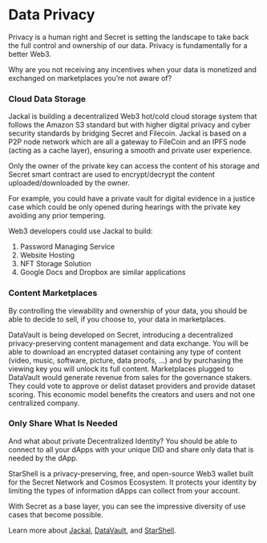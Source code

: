# Data Privacy

Privacy is a human right and Secret is setting the landscape to take back the full control and ownership of our data. Privacy is fundamentally for a better Web3.

Why are you not receiving any incentives when your data is monetized and exchanged on marketplaces you’re not aware of?

### Cloud Data Storage

Jackal is building a decentralized Web3 hot/cold cloud storage system that follows the Amazon S3 standard but with higher digital privacy and cyber security standards by bridging Secret and Filecoin. Jackal is based on a P2P node network which are all a gateway to FileCoin and an IPFS node (acting as a cache layer), ensuring a smooth and private user experience.

Only the owner of the private key can access the content of his storage and Secret smart contract are used to encrypt/decrypt the content uploaded/downloaded by the owner.

For example, you could have a private vault for digital evidence in a justice case which could be only opened during hearings with the private key avoiding any prior tempering.

Web3 developers could use Jackal to build:

1. Password Managing Service&#x20;
2. Website Hosting&#x20;
3. NFT Storage Solution&#x20;
4. Google Docs and Dropbox are similar applications

### Content Marketplaces

By controlling the viewability and ownership of your data, you should be able to decide to sell, if you choose to, your data in marketplaces.

DataVault is being developed on Secret, introducing a decentralized privacy-preserving content management and data exchange. You will be able to download an encrypted dataset containing any type of content (video, music, software, picture, data proofs, …) and by purchasing the viewing key you will unlock its full content. Marketplaces plugged to DataVault would generate revenue from sales for the governance stakers. They could vote to approve or delist dataset providers and provide dataset scoring. This economic model benefits the creators and users and not one centralized company.

### Only Share What Is Needed

And what about private Decentralized Identity? You should be able to connect to all your dApps with your unique DID and share only data that is needed by the dApp.

StarShell is a privacy-preserving, free, and open-source Web3 wallet built for the Secret Network and Cosmos Ecosystem. It protects your identity by limiting the types of information dApps can collect from your account.

With Secret as a base layer, you can see the impressive diversity of use cases that become possible.

Learn more about [Jackal](https://jackaldao.com/), [DataVault](https://scrt.network/blog/secret-feature-datavault-secret-bazaar), and [StarShell](https://starshell.net/).
